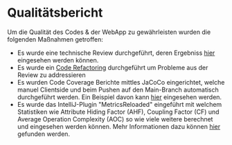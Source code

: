 # Qualitätsbericht
Um die Qualität des Codes & der WebApp zu gewährleisten wurden die folgenden Maßnahmen getroffen:
- Es wurde eine technische Review durchgeführt, deren Ergebniss [hier](https://github.com/green-sprout/blog/discussions/19) eingesehen werden können.
- Es wurde ein [Code Refactoring](https://github.com/green-sprout/docs/blob/main/docs/docs/general/Refactoring.md) durchgeführt um Probleme aus der Review zu addressieren
- Es wurden Code Coverage Berichte mittles JaCoCo eingerichtet, welche manuel Clientside und beim Pushen auf den Main-Branch automatisch durchgeführt werden. Ein Beispiel davon kann [hier](https://github.com/green-sprout/backend/pull/4) eingesehen werden.
- Es wurde das IntelliJ-Plugin "MetricsReloaded" eingeführt mit welchem Statistiken wie Attribute Hiding Factor (AHF), Coupling Factor (CF) und Average Operation Complexity (AOC) so wie viele weitere berechnet und eingesehen werden können. Mehr Informationen dazu können [hier](https://github.com/green-sprout/blog/discussions/16) gefunden werden.
